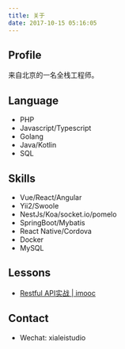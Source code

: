 ```yaml
---
title: 关于
date: 2017-10-15 05:16:05
---
```


## Profile

来自北京的一名全栈工程师。

## Language

+ PHP
+ Javascript/Typescript
+ Golang
+ Java/Kotlin
+ SQL

## Skills

+ Vue/React/Angular
+ Yii2/Swoole
+ NestJs/Koa/socket.io/pomelo
+ SpringBoot/Mybatis
+ React Native/Cordova
+ Docker
+ MySQL

## Lessons

+ [Restful API实战 | imooc](https://www.imooc.com/learn/811)

## Contact

+ Wechat: xialeistudio





